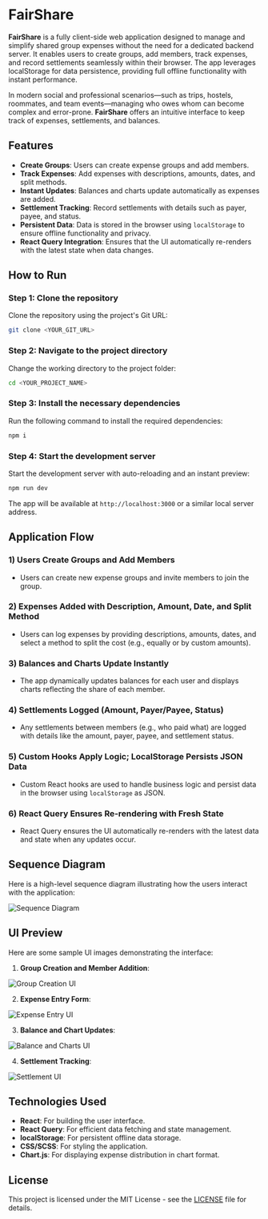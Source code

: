 
# FairShare

**FairShare** is a fully client-side web application designed to manage and simplify shared group expenses without the need for a dedicated backend server. It enables users to create groups, add members, track expenses, and record settlements seamlessly within their browser. The app leverages localStorage for data persistence, providing full offline functionality with instant performance.

In modern social and professional scenarios—such as trips, hostels, roommates, and team events—managing who owes whom can become complex and error-prone. **FairShare** offers an intuitive interface to keep track of expenses, settlements, and balances.

## Features

- **Create Groups**: Users can create expense groups and add members.
- **Track Expenses**: Add expenses with descriptions, amounts, dates, and split methods.
- **Instant Updates**: Balances and charts update automatically as expenses are added.
- **Settlement Tracking**: Record settlements with details such as payer, payee, and status.
- **Persistent Data**: Data is stored in the browser using `localStorage` to ensure offline functionality and privacy.
- **React Query Integration**: Ensures that the UI automatically re-renders with the latest state when data changes.

## How to Run

### Step 1: Clone the repository
Clone the repository using the project's Git URL:

```bash
git clone <YOUR_GIT_URL>
```

### Step 2: Navigate to the project directory
Change the working directory to the project folder:

```bash
cd <YOUR_PROJECT_NAME>
```

### Step 3: Install the necessary dependencies
Run the following command to install the required dependencies:

```bash
npm i
```

### Step 4: Start the development server
Start the development server with auto-reloading and an instant preview:

```bash
npm run dev
```

The app will be available at `http://localhost:3000` or a similar local server address.

## Application Flow

### 1) **Users Create Groups and Add Members**
   - Users can create new expense groups and invite members to join the group.

### 2) **Expenses Added with Description, Amount, Date, and Split Method**
   - Users can log expenses by providing descriptions, amounts, dates, and select a method to split the cost (e.g., equally or by custom amounts).

### 3) **Balances and Charts Update Instantly**
   - The app dynamically updates balances for each user and displays charts reflecting the share of each member.

### 4) **Settlements Logged (Amount, Payer/Payee, Status)**
   - Any settlements between members (e.g., who paid what) are logged with details like the amount, payer, payee, and settlement status.

### 5) **Custom Hooks Apply Logic; LocalStorage Persists JSON Data**
   - Custom React hooks are used to handle business logic and persist data in the browser using `localStorage` as JSON.

### 6) **React Query Ensures Re-rendering with Fresh State**
   - React Query ensures the UI automatically re-renders with the latest data and state when any updates occur.

## Sequence Diagram

Here is a high-level sequence diagram illustrating how the users interact with the application:

![Sequence Diagram]("images/Sequence_Diagram.png")


## UI Preview

Here are some sample UI images demonstrating the interface:

1) **Group Creation and Member Addition**:

![Group Creation UI]("images\group_creation_image.png")

2) **Expense Entry Form**:

![Expense Entry UI]("images\expense_entry_image.png")

3) **Balance and Chart Updates**:

![Balance and Charts UI]("images\balance_chart_image.png")

4) **Settlement Tracking**:

![Settlement UI]("images\settlement_image.png")

## Technologies Used

- **React**: For building the user interface.
- **React Query**: For efficient data fetching and state management.
- **localStorage**: For persistent offline data storage.
- **CSS/SCSS**: For styling the application.
- **Chart.js**: For displaying expense distribution in chart format.

## License

This project is licensed under the MIT License - see the [LICENSE](LICENSE) file for details.
